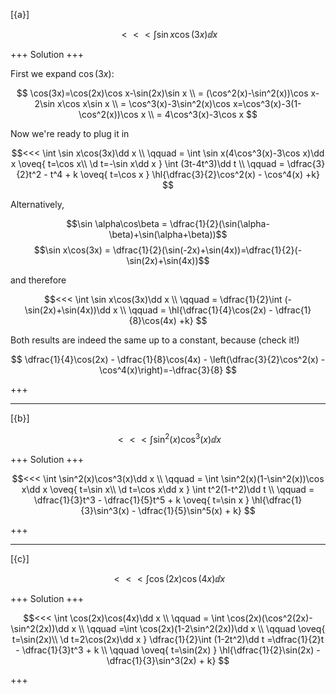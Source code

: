 [{a}]

$$<<< \int \sin x\cos(3x)\dd x$$

+++
Solution
+++

First we expand $\cos(3x)$:

$$
\cos(3x)=\cos(2x)\cos x-\sin(2x)\sin x \\
= (\cos^2(x)-\sin^2(x))\cos x-2\sin x\cos x\sin x \\
= \cos^3(x)-3\sin^2(x)\cos x=\cos^3(x)-3(1-\cos^2(x))\cos x \\
= 4\cos^3(x)-3\cos x
$$

Now we're ready to plug it in

$$<<< 
\int \sin x\cos(3x)\dd x
\\ \qquad
= \int \sin x(4\cos^3(x)-3\cos x)\dd x
\oveq{ t=\cos x\\ \d t=-\sin x\dd x }
\int (3t-4t^3)\dd t
\\ \qquad
= \dfrac{3}{2}t^2 - t^4 + k
\oveq{ t=\cos x }
\hl{\dfrac{3}{2}\cos^2(x) - \cos^4(x) +k}
$$

Alternatively,

$$\sin \alpha\cos\beta = \dfrac{1}{2}(\sin(\alpha-\beta)+\sin(\alpha+\beta))$$
$$\sin x\cos(3x) = \dfrac{1}{2}(\sin(-2x)+\sin(4x))=\dfrac{1}{2}(-\sin(2x)+\sin(4x))$$

and therefore

$$<<< 
\int \sin x\cos(3x)\dd x
\\ \qquad
= \dfrac{1}{2}\int (-\sin(2x)+\sin(4x))\dd x
\\ \qquad
= \hl{\dfrac{1}{4}\cos(2x) - \dfrac{1}{8}\cos(4x) +k}
$$

Both results are indeed the same up to a constant, because (check it!)

$$
\dfrac{1}{4}\cos(2x) - \dfrac{1}{8}\cos(4x) - \left(\dfrac{3}{2}\cos^2(x) - \cos^4(x)\right)=-\dfrac{3}{8}
$$

+++

---
[{b}]

$$<<< \int \sin^2(x)\cos^3(x)\dd x$$

+++
Solution
+++

$$<<< 
\int \sin^2(x)\cos^3(x)\dd x
\\ \qquad
= \int \sin^2(x)(1-\sin^2(x))\cos x\dd x
\oveq{ t=\sin x\\ \d t=\cos x\dd x }
\int t^2(1-t^2)\dd t
\\ \qquad
= \dfrac{1}{3}t^3 - \dfrac{1}{5}t^5 + k
\oveq{ t=\sin x }
\hl{\dfrac{1}{3}\sin^3(x) - \dfrac{1}{5}\sin^5(x) + k}
$$

+++

---
[{c}]

$$<<< \int \cos(2x)\cos(4x)\dd x$$

+++
Solution
+++

$$<<< 
\int \cos(2x)\cos(4x)\dd x
\\ \qquad
= \int \cos(2x)(\cos^2(2x)-\sin^2(2x))\dd x
\\ \qquad
=\int \cos(2x)(1-2\sin^2(2x))\dd x
\\ \qquad
\oveq{ t=\sin(2x)\\ \d t=2\cos(2x)\dd x }
\dfrac{1}{2}\int (1-2t^2)\dd t
=\dfrac{1}{2}t - \dfrac{1}{3}t^3 + k
\\ \qquad
\oveq{ t=\sin(2x) }
\hl{\dfrac{1}{2}\sin(2x) - \dfrac{1}{3}\sin^3(2x) + k}
$$

+++